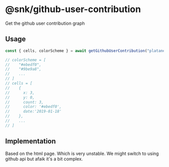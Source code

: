 # @snk/github-user-contribution

Get the github user contribution graph

## Usage

```js
const { cells, colorScheme } = await getGithubUserContribution("platane");

// colorScheme = [
//    "#ebedf0",
//    "#9be9a8",
//    ...
// ]
// cells = [
//    {
//      x: 3,
//      y: 0,
//      count: 3,
//      color: '#ebedf0',
//      date:'2019-01-18'
//    },
//    ...
// ]
```

## Implementation

Based on the html page. Which is very unstable. We might switch to using github api but afaik it's a bit complex.
